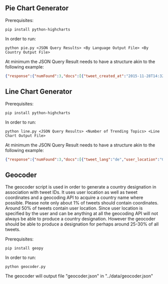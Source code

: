 ## Pie Chart Generator

Prerequisites:
```
pip install python-highcharts
```

In order to run:
```
python pie.py <JSON Query Results> <By Language Output File> <By Country Output File>
```

At minimum the JSON Query Result needs to have a structure akin to the following example:
```json
{"response":{"numFound":3,"docs":[{"tweet_created_at":"2015-11-28T14:32:44Z","tweet_hashtags":["a","b","c"]},{"tweet_created_at":"2015-11-28T14:32:44Z","tweet_hashtags":["a","b","c"]},{"tweet_created_at":"2015-11-28T14:32:44Z","tweet_hashtags":["a","b","c"]},{"tweet_created_at":"2015-11-29T14:32:44Z","tweet_hashtags":["b","c","d"]},{"tweet_created_at":"2015-11-30T14:32:44Z","tweet_hashtags":["c","d","e"]},{"tweet_created_at":"2015-11-30T14:32:44Z","tweet_hashtags":["c","d","e"]}]}}
```

## Line Chart Generator

Prerequisites:
```
pip install python-highcharts
```

In order to run:
```
python line.py <JSON Query Results> <Number of Trending Topics> <Line Chart Output File>
```

At minimum the JSON Query Result needs to have a structure akin to the following example:
```json
{"response":{"numFound":3,"docs":[{"tweet_lang":"de","user_location":"Germany"},{"tweet_lang":"en","user_location":"United Kingdom"},{"tweet_lang":"ru","user_location":"Russian Federation"}]}}
```

## Geocoder

The geocoder script is used in order to generate a country designation in association with tweet IDs.  It uses user location as well as tweet coordinates and a geocoding API to acquire a country name where possible.  Please note only about 1% of tweets should contain coordinates.  Around 50% of tweets contain user location.  Since user location is specified by the user and can be anything at all the geocoding API will not always be able to produce a country designation.  However the geocoder should be able to produce a designation for perhaps around 25-30% of all tweets.

Prerequisites:
```
pip install geopy
```

In order to run:
```
python geocoder.py
```

The geocoder will output file "geocoder.json" in "../data/geocoder.json"
